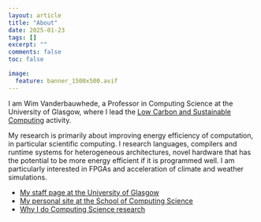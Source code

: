 ```yaml
---
layout: article
title: "About"
date: 2025-01-23
tags: []
excerpt: ""
comments: false
toc: false

image:
  feature: banner_1500x500.avif
---
```


I am Wim Vanderbauwhede, a Professor in Computing Science at the University of Glasgow, where I lead the [Low Carbon and Sustainable Computing](https://www.gla.ac.uk/schools/computing/research/researchthemes/lowcarbon/) activity.

My research is primarily about improving energy efficiency of computation, in particular scientific computing. I research languages, compilers and runtime systems for heterogeneous architectures, novel hardware that has the potential to be more energy efficient if it is programmed well. I am particularly interested in FPGAs and acceleration of climate and weather simulations.

* [My staff page at the University of Glasgow](https://www.gla.ac.uk/schools/computing/staff/wimvanderbauwhede/#/biography)
* [My personal site at the School of Computing Science](http://www.dcs.gla.ac.uk/~wim/)
* [Why I do Computing Science research](https://www.slideshare.net/WimVanderbauwhede/why-i-do-computing-science-research)
